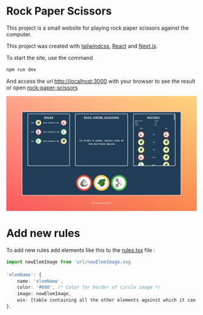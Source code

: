 # Rock Paper Scissors

This project is a small website for playing rock paper scissors against the computer.

This project was created with [tailwindcss](https://tailwindcss.com/), [React](https://react.dev/) and [Next.js](https://nextjs.org/).

To start the site, use the command

```bash
npm run dev
```

And access the url [http://localhost:3000](http://localhost:3000) with your browser to see the result or open [rock-paper-scissors](https://rock-paper-scissors-swart-theta.vercel.app)

![](./public/screenshot.jpeg)

# Add new rules

To add new rules add elements like this to the [rules.tsx](./app/[lang]/utils/rules.tsx) file :

```typescript
import newElemImage from 'url/newElemImage.svg

'elemName': {
	name: 'elemName',
	color: '#000', /* Color for border of circle image */
	image: newElemImage,
	win: [table containing all the other elements against which it can win],
},
```
